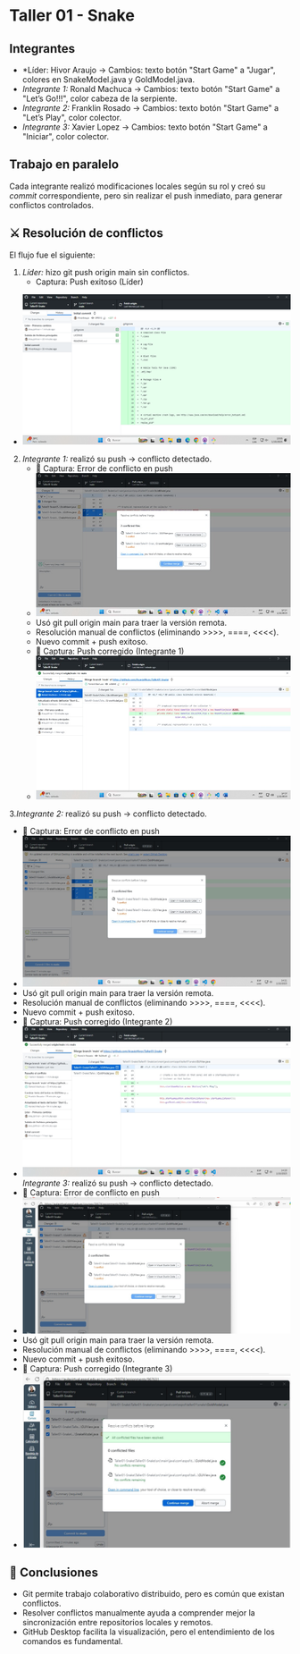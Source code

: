 # Taller 01 - Snake 

## Integrantes
- *Líder:  Hivor Araujo → Cambios: texto botón "Start Game" a "Jugar", colores en SnakeModel.java y GoldModel.java.  
- *Integrante 1:* Ronald Machuca → Cambios: texto botón "Start Game" a "Let’s Go!!!", color cabeza de la serpiente.  
- *Integrante 2:* Franklin Rosado → Cambios: texto botón "Start Game" a "Let’s Play", color colector.  
- *Integrante 3:* Xavier Lopez → Cambios: texto botón "Start Game" a "Iniciar", color colector.  

## Trabajo en paralelo
Cada integrante realizó modificaciones locales según su rol y creó su *commit* correspondiente, pero sin realizar el push inmediato, para generar conflictos controlados.  

## ⚔️ Resolución de conflictos
El flujo fue el siguiente:  

1. *Líder:* hizo git push origin main sin conflictos.  
   - Captura: Push exitoso (Líder)
- ![Push inicial del líder](capturas/liderpush.png)  
2. *Integrante 1:* realizó su push → conflicto detectado.  
   - 📸 Captura: Error de conflicto en push
   - ![Push inicial del Integrante|1](capturas/integrante11.jpeg)  
   - Usó git pull origin main para traer la versión remota.  
   - Resolución manual de conflictos (eliminando >>>>, ====, <<<<).  
   - Nuevo commit + push exitoso.  
   - 📸 Captura: Push corregido (Integrante 1)
   - ![Push final del Integrante 1](capturas/integrante12.jpeg)    

3.*Integrante 2:* realizó su push → conflicto detectado.  
   - 📸 Captura: Error de conflicto en push
   - ![Push inicial del Integrante|2](capturas/integrante21.jpeg)  
   - Usó git pull origin main para traer la versión remota.  
   - Resolución manual de conflictos (eliminando >>>>, ====, <<<<).  
   - Nuevo commit + push exitoso.  
   - 📸 Captura: Push corregido (Integrante 2)
   - ![Push final del Integrante 2](capturas/integrante22.jpeg)  
*Integrante 3:* realizó su push → conflicto detectado.  
   - 📸 Captura: Error de conflicto en push
   - ![Push inicial del Integrante|3](capturas/integrante31.jpeg)  
   - Usó git pull origin main para traer la versión remota.  
   - Resolución manual de conflictos (eliminando >>>>, ====, <<<<).  
   - Nuevo commit + push exitoso.  
   - 📸 Captura: Push corregido (Integrante 3)
   - ![Push final del Integrante 3](capturas/integrante32.jpeg)  

## 🚀 Conclusiones
- Git permite trabajo colaborativo distribuido, pero es común que existan conflictos.  
- Resolver conflictos manualmente ayuda a comprender mejor la sincronización entre repositorios locales y remotos.  
- GitHub Desktop facilita la visualización, pero el entendimiento de los comandos es fundamental.
